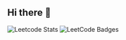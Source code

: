 ## Hi there 👋
![Leetcode Stats](https://leetcard.jacoblin.cool/bill130287?ext=heatmap)
![LeetCode Badges](https://leetcode-badge-showcase.vercel.app/api?username={your-leetcode-username})
<!--
**bill130287/bill130287** is a ✨ _special_ ✨ repository because its `README.md` (this file) appears on your GitHub profile.

Here are some ideas to get you started:

- 🔭 I’m currently working on ...
- 🌱 I’m currently learning ...
- 👯 I’m looking to collaborate on ...
- 🤔 I’m looking for help with ...
- 💬 Ask me about ...
- 📫 How to reach me: ...
- 😄 Pronouns: ...
- ⚡ Fun fact: ...
-->
